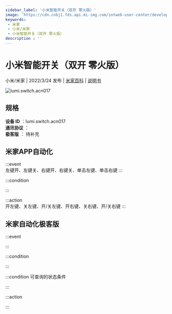 ```yaml
---
sidebar_label: '小米智能开关（双开 零火版）'
image: 'https://cdn.cnbj1.fds.api.mi-img.com/iotweb-user-center/developer_1679068739167h9qYRCHW.png?GalaxyAccessKeyId=AKVGLQWBOVIRQ3XLEW&Expires=9223372036854775807&Signature=g9B5vdXgLeQkH7mLldqGOSbWU+Y='
keywords: 
 - 米家
 - 小米/米家
 - 小米智能开关（双开 零火版）
description : ''
---
```

# 小米智能开关（双开 零火版）

小米/米家 | 2022/3/24 发布 | [米家百科](https://home.mi.com/webapp/content/baike/product/index.html?model=lumi.switch.acn017) | [说明书](https://home.mi.com/views/introduction.html?model=lumi.switch.acn017&region=cn)

![lumi.switch.acn017](https://cdn.cnbj1.fds.api.mi-img.com/iotweb-user-center/developer_1679068739167h9qYRCHW.png?GalaxyAccessKeyId=AKVGLQWBOVIRQ3XLEW&Expires=9223372036854775807&Signature=g9B5vdXgLeQkH7mLldqGOSbWU+Y=)

## 规格  
> 
**设备 ID** ：lumi.switch.acn017  
**通讯协议** ：  
**极客版**  ： 待补充 


## 米家APP自动化  

:::event  
左键开、左键关、右键开、右键关、单击左键、单击右键
:::

:::condition  

:::

:::action   
开左键、关左键、开/关左键、开右键、关右键、开/关右键
:::

## 米家自动化极客版  

:::event  

:::

:::condition  

:::

:::condition 可查询的状态条件  

:::

:::action  

:::

        
